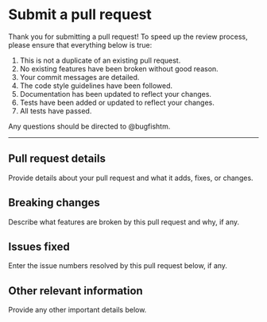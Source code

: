# Submit a pull request

Thank you for submitting a pull request! To speed up the review process, please ensure that everything below
is true:

1. This is not a duplicate of an existing pull request.
2. No existing features have been broken without good reason.
3. Your commit messages are detailed.
4. The code style guidelines have been followed.
5. Documentation has been updated to reflect your changes.
6. Tests have been added or updated to reflect your changes.
7. All tests have passed.

Any questions should be directed to @bugfishtm.

---

## Pull request details

Provide details about your pull request and what it adds, fixes, or changes.

## Breaking changes

Describe what features are broken by this pull request and why, if any.

## Issues fixed

Enter the issue numbers resolved by this pull request below, if any.

## Other relevant information

Provide any other important details below.
